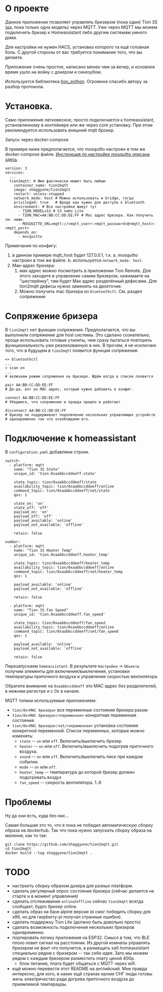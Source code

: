 # О проекте

Данное приложение позволяет управлять бризером (пока один) Tion 3S (да, пока
только одна модель) через MQTT. Уже через MQTT мы можем подключить бризер к
Homeassistant либо другим системам умного дома.

Для настройки не нужен HACS, установка которого та ещё головная боль. С другой
стороны от вас требуется понимание того, что вы делаете.

Приложение очень простое, написано менее чем за вечер, и основное время ушло на
войну с докером и синезубом.

Используется библиотека [tion_python](https://github.com/TionAPI/tion_python).
Огромное спасибо автору за разбор протокола.

# Установка.

Само приложение легковесное, просто подключается к homeassistant, установленному
в контейнере или же через core установку. При этом рекомендуется использовать
внешний mqtt брокер.

Запуск через docker-compose

В примере ниже предполагается, что mosquitto настроен в том же docker-compose
файле. [Инструкция по настройке mosquitto описана здесь](todo)

```
version: 3
services:
  ...
  tion2mqtt: # Имя фактически может быть любым
    container_name: tion2mqtt
    image: shaggyone/tion2mqtt
    restart: unless-stopped
    network_mode: host # Можно использовать и bridge, тогда
    privileged: true   # Вроде как нужен для доступа к bluetooth
    environment: # Все настройки живут тут
      - TION_MODEL=S3 # S3 либо Lite
      - TION_MAC=AA:BB:CC:DD:EE:FF # Mac адрес бризера. Как получить см. ниже.
      - MOSQUITTO_URL=mqtt://<mqtt_user>:<mqtt_password>@<mqtt_host>:<mqtt_port>
    depends_on:
      - mosquitto
```

Примечания по конфигу:
1. в данном примере mqtt_host будет 127.0.0.1, т.к. a. mosquitto настроен в том
   же файле. b. используется `network_mode: host`.
2. Мак-адрес бризера:
    1. мак адрес можно посмотреть в приложении Tion Remote. Для этого
       заходите в управление самим бризером, нажимаете на "шестерёнку", там будет
       Мак адрес разделённый дефисами. Для tion2mqtt дефисы нужно заменить на
       двоеточие.
    2. Можно получить mac бризера из `bluetoothctl`. См. раздел сопряжение

# Сопряжение бризера
В `tion2mqtt` нет функции сопряжения. Предполагается, что вы выполнили
сопряжение для host системы. Это сделано сознательно, проще использовать
готовые утилиты, чем сразу пытаться повторить функциональность уже реализованную
в них. В прочем, я не исключаю того, что в будущем в `tion2mqtt` появится
функция сопряжения.

```
=> bluetoothctl
...
> scan on
...
# включаем режим сопряжения на бризере. Ждём когда в списке появится

pair AA:BB:CC:DD:EE:FF
# Да-да, вот он MAC адрес, который нужно добавить в конфиг.

connect AA:BB:CC:DD:EE:FF
# Убедимся, что сопряжение и правда прошло и работает

disconnect AA:BB:CC:DD:EE:FF
# Бризер не поддерживает подключение нескольких управляющих устройств
# одновременно так что освобождаем его.
```

# Подключение к homeassistant
В `configuration.yaml` добавляем строки.

```
switch:
  - platform: mqtt
    name: "Tion 3S State"
    unique_id: 'tion.0xaabbccddeeff.state'

    state_topic: tion/0xaabbccddeeff/state
    availability_topic: tion/0xaabbccddeeff/online
    command_topic: tion/0xaabbccddeeff/set/state
    qos: 1

    state_on: 'on'
    state_off: 'off'
    payload_on: 'on'
    payload_off: 'off'
    payload_available: 'online'
    payload_not_available: 'offline'

    retain: false

number:
  - platform: mqtt
    name: "Tion 3S Heater Temp"
    unique_id: 'tion.0xaabbccddeeff.heater_temp'

    state_topic: tion/0xaabbccddeeff/heater_temp
    availability_topic: tion/0xaabbccddeeff/online
    command_topic: tion/0xaabbccddeeff/set/heater_temp
    qos: 1

    payload_available: 'online'
    payload_not_available: 'offline'

    retain: false

  - platform: mqtt
    name: "Tion 3S Fan Speed"
    unique_id: 'tion.0xaabbccddeeff.fan_speed'

    state_topic: tion/0xaabbccddeeff/fan_speed
    availability_topic: tion/0xaabbccddeeff/online
    command_topic: tion/0xaabbccddeeff/set/fan_speed
    qos: 1

    payload_available: 'online'
    payload_not_available: 'offline'

    retain: false
```

Перезапускаем `homeassistant`. В результате `Настройки` -> `Объекты` получим
элементы для включения/выключения, установки температуры приточного воздуха и
управления скоростью вентилятора.

Обратите внимание на `0xaabbccddeeff` это MAC адрес без разделителей, в нижнем
регистре и с 0x в начале.

MQTT топики используемые приложением:
* `tion/0x<MAC бризера>` все переменные состояния бризера разом
* `tion/0x<MAC бризера>/<переменная>`     конкретная переменная состояния
* `tion/0x<MAC бризера>/set/<переменная>` установка состояния конкретной
  переменной. Список переменных, которые можно изменять:
    * `state` -- `on` или `off`. Включить/выключить бризер.
    * `heater` -- `on` или `off`. Включить/выключить подогрев приточного воздуха.
    * `sound` -- `on` или `off`. Включить/выключить писк при каждом событии.
    * `mode` -- `on` или `off`.
    * `heater_temp` -- температура до которой бризер должен подогревать воздух
    * `fan_speed` -- скорость вентилятора. 1..6


# Проблемы
Ну да они есть, куда без них...

Самая большая это то, что я пока не победил автоматическую сборку образа на
dockerhub. Так что пока нужно запускать сборку образа на малинке, как то так:
```
git clone https://github.com/shaggyone/tion2mqtt.git
cd tion2mqtt
docker build --tag shaggyone/tion2mqtt .
```

# TODO
* настроить сборку образом докера для разных платформ.
* сделать регулярный опрос состояния бризера (сейчас делается на старте и в
  момент управления)
* сделать отслеживание `online`/`offline` сейчас `tion2mqtt` всегда сообщает,
  будто бризер online.
* сделать образ на базе alpine версии (я смог победить сборку для x86, но для
  raspberry-pi получал странные ошибки).
* сделать поддержку Tion Lite (должно быть довольно просто)
* сделать возможность подключения нескольких бризеров одновременно.
* портировать логику приложения на ESP32. Смысл в том, что BLE плохо ловит
  сигнал на расстоянии. Из другой комнаты управлять бризером не факт что
  получится, а размещать хаб homeassistant специально рядом с бризером -- так
  себе идея. Зато мы можем рядом с каждым бризером разместить плату ценой 400р.
  + блок питания, плата будет общаться с MQTT через wifi.
* ещё можно перевести этот README на английский. Мне правда интересно, для кого,
  в каких ещё странах кроме СНГ люди готовы жечь электричество ради догрева
  приточного воздуха до приемлемой темперауры.
